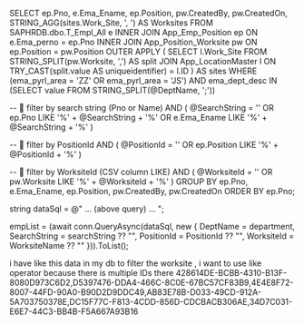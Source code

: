 SELECT 
    ep.Pno,
    e.Ema_Ename,
    ep.Position,
    pw.CreatedBy,
    pw.CreatedOn,
    STRING_AGG(sites.Work_Site, ', ') AS Worksites
FROM SAPHRDB.dbo.T_Empl_All e
INNER JOIN App_Emp_Position ep ON e.Ema_perno = ep.Pno
INNER JOIN App_Position_Worksite pw ON ep.Position = pw.Position
OUTER APPLY (
    SELECT l.Work_Site
    FROM STRING_SPLIT(pw.Worksite, ',') AS split
    JOIN App_LocationMaster l ON TRY_CAST(split.value AS uniqueidentifier) = l.ID
) AS sites
WHERE (ema_pyrl_area = 'ZZ' OR ema_pyrl_area = 'JS')
  AND ema_dept_desc IN (SELECT value FROM STRING_SPLIT(@DeptName, ';'))

  -- 🔎 filter by search string (Pno or Name)
  AND (
       @SearchString = '' 
       OR ep.Pno LIKE '%' + @SearchString + '%'
       OR e.Ema_Ename LIKE '%' + @SearchString + '%'
  )

  -- 🔎 filter by PositionId
  AND (
       @PositionId = '' 
       OR ep.Position LIKE '%' + @PositionId + '%'
  )

  -- 🔎 filter by WorksiteId (CSV column LIKE)
  AND (
       @WorksiteId = '' 
       OR pw.Worksite LIKE '%' + @WorksiteId + '%'
  )
GROUP BY ep.Pno, e.Ema_Ename, ep.Position, pw.CreatedBy, pw.CreatedOn
ORDER BY ep.Pno;

string dataSql = @" ... (above query) ... ";

empList = (await conn.QueryAsync(dataSql, new
{
    DeptName = department,
    SearchString = searchString ?? "",
    PositionId = PositionId ?? "",
    WorksiteId = WorksiteName ?? ""
})).ToList();






i have like this data in my db to 
filter the worksite , i want to use like operator because there is multiple IDs there
428614DE-BCBB-4310-B13F-8080D973C6D2,D5397476-DDA4-466C-8C0E-67BC57CF83B9,4E4E8F72-8007-44FD-90A0-B90D2D9DDC49,AB83E78B-D033-49CD-912A-5A703750378E,DC15F77C-F813-4CDD-856D-CDCBACB306AE,34D7C031-E6E7-44C3-BB4B-F5A667A93B16

